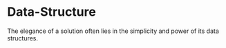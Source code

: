# Data-Structure
The elegance of a solution often lies in the simplicity and power of its data structures.
